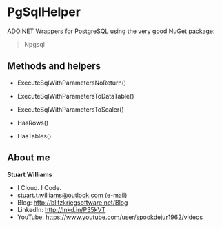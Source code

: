 # PgSqlHelper #
ADO.NET Wrappers for PostgreSQL using the very good NuGet package:

> Npgsql

## Methods and helpers ##

* ExecuteSqlWithParametersNoReturn()
* ExecuteSqlWithParametersToDataTable()
* ExecuteSqlWithParametersToScaler<T>()

* HasRows()
* HasTables()

## About me ##

**Stuart Williams**

* I Cloud. I Code. 
* <a href="mailto:stuart.t.williams@outlook.com" target="_blank">stuart.t.williams@outlook.com</a> (e-mail)
* Blog: <a href="http://blitzkriegsoftware.net/Blog" target="_blank">http://blitzkriegsoftware.net/Blog</a>
* LinkedIn: <a href="http://lnkd.in/P35kVT" target="_blank">http://lnkd.in/P35kVT</a>
* YouTube: <a href="https://www.youtube.com/user/spookdejur1962/videos" target="_blank">https://www.youtube.com/user/spookdejur1962/videos</a> 
